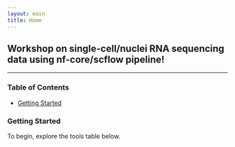 ```yaml
---
layout: main
title: Home
---
```


## Workshop on single-cell/nuclei RNA sequencing data using nf-core/scflow pipeline!

---

### Table of Contents
- [Getting Started](#getting-started)


### Getting Started

To begin, explore the tools table below. 

